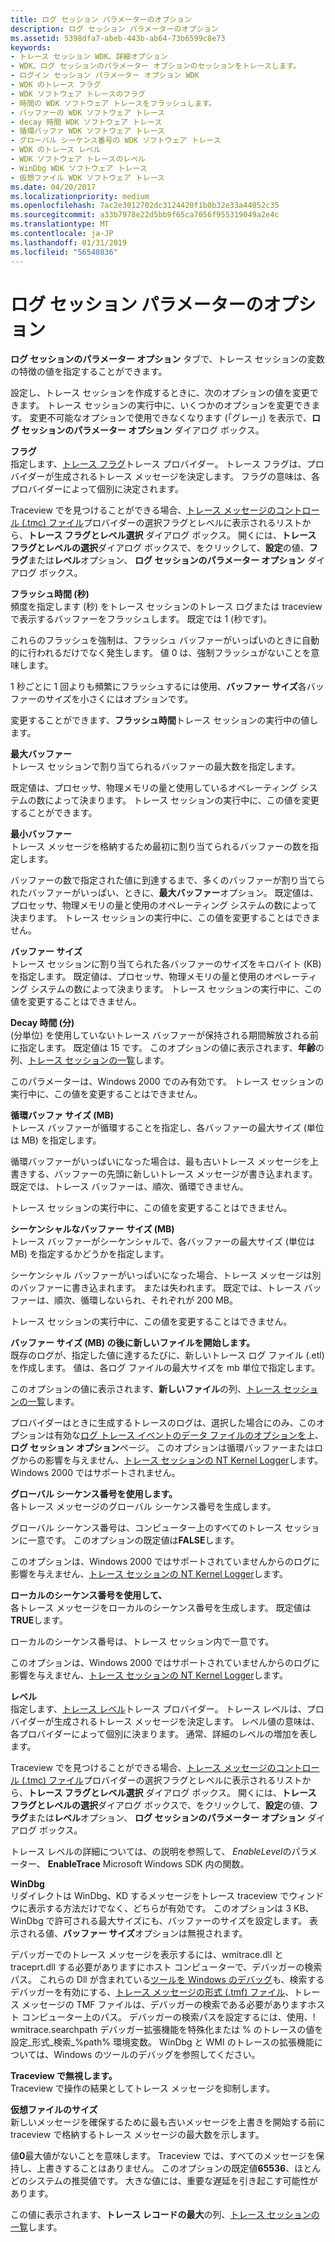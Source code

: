 ```yaml
---
title: ログ セッション パラメーターのオプション
description: ログ セッション パラメーターのオプション
ms.assetid: 5398dfa7-abeb-443b-ab64-73b6599c8e73
keywords:
- トレース セッション WDK、詳細オプション
- WDK、ログ セッションのパラメーター オプションのセッションをトレースします。
- ログイン セッション パラメーター オプション WDK
- WDK のトレース フラグ
- WDK ソフトウェア トレースのフラグ
- 時間の WDK ソフトウェア トレースをフラッシュします。
- バッファーの WDK ソフトウェア トレース
- decay 時間 WDK ソフトウェア トレース
- 循環バッファ WDK ソフトウェア トレース
- グローバル シーケンス番号の WDK ソフトウェア トレース
- WDK のトレース レベル
- WDK ソフトウェア トレースのレベル
- WinDbg WDK ソフトウェア トレース
- 仮想ファイル WDK ソフトウェア トレース
ms.date: 04/20/2017
ms.localizationpriority: medium
ms.openlocfilehash: 7ac2e3012702dc3124420f1b0b32e33a44052c35
ms.sourcegitcommit: a33b7978e22d5bb9f65ca7056f955319049a2e4c
ms.translationtype: MT
ms.contentlocale: ja-JP
ms.lasthandoff: 01/31/2019
ms.locfileid: "56548836"
---
```

# <a name="log-session-parameter-options"></a>ログ セッション パラメーターのオプション


**ログ セッションのパラメーター オプション** タブで、トレース セッションの変数の特徴の値を指定することができます。

設定し、トレース セッションを作成するときに、次のオプションの値を変更できます。 トレース セッションの実行中に、いくつかのオプションを変更できます。 変更不可能なオプションで使用できなくなります (「グレー」) を表示で、**ログ セッションのパラメーター オプション** ダイアログ ボックス。

<span id="Flags"></span><span id="flags"></span><span id="FLAGS"></span>**フラグ**  
指定します、[トレース フラグ](trace-flags.md)トレース プロバイダー。 トレース フラグは、プロバイダーが生成されるトレース メッセージを決定します。 フラグの意味は、各プロバイダーによって個別に決定されます。

Traceview でを見つけることができる場合、[トレース メッセージのコントロール (.tmc) ファイル](trace-message-control-file.md)プロバイダーの選択フラグとレベルに表示されるリストから、**トレース フラグとレベル選択** ダイアログ ボックス。 開くには、**トレース フラグとレベルの選択**ダイアログ ボックスで、をクリックして、**設定**の値、**フラグ**または**レベル**オプション、 **ログ セッションのパラメーター オプション** ダイアログ ボックス。

<span id="Flush_Time__S_"></span><span id="flush_time__s_"></span><span id="FLUSH_TIME__S_"></span>**フラッシュ時間 (秒)**  
頻度を指定します (秒) をトレース セッションのトレース ログまたは traceview で表示するバッファーをフラッシュします。 既定では 1 (秒です)。

これらのフラッシュを強制は、フラッシュ バッファーがいっぱいのときに自動的に行われるだけでなく発生します。 値 0 は、強制フラッシュがないことを意味します。

1 秒ごとに 1 回よりも頻繁にフラッシュするには使用、**バッファー サイズ**各バッファーのサイズを小さくにはオプションです。

変更することができます、**フラッシュ時間**トレース セッションの実行中の値します。

<span id="Maximum_Buffers"></span><span id="maximum_buffers"></span><span id="MAXIMUM_BUFFERS"></span>**最大バッファー**  
トレース セッションで割り当てられるバッファーの最大数を指定します。

既定値は、プロセッサ、物理メモリの量と使用しているオペレーティング システムの数によって決まります。 トレース セッションの実行中に、この値を変更することができます。

<span id="Minimum_Buffers"></span><span id="minimum_buffers"></span><span id="MINIMUM_BUFFERS"></span>**最小バッファー**  
トレース メッセージを格納するため最初に割り当てられるバッファーの数を指定します。

バッファーの数で指定された値に到達するまで、多くのバッファーが割り当てられたバッファーがいっぱい、ときに、**最大バッファー**オプション。 既定値は、プロセッサ、物理メモリの量と使用のオペレーティング システムの数によって決まります。 トレース セッションの実行中に、この値を変更することはできません。

<span id="Buffer_Size"></span><span id="buffer_size"></span><span id="BUFFER_SIZE"></span>**バッファー サイズ**  
トレース セッションに割り当てられた各バッファーのサイズをキロバイト (KB) を指定します。 既定値は、プロセッサ、物理メモリの量と使用のオペレーティング システムの数によって決まります。 トレース セッションの実行中に、この値を変更することはできません。

<span id="Decay_Time__Minutes_"></span><span id="decay_time__minutes_"></span><span id="DECAY_TIME__MINUTES_"></span>**Decay 時間 (分)**  
(分単位) を使用していないトレース バッファーが保持される期間解放される前に指定します。 既定値は 15 です。 このオプションの値に表示されます、**年齢**の列、[トレース セッションの一覧](trace-session-list.md)します。

このパラメーターは、Windows 2000 でのみ有効です。 トレース セッションの実行中に、この値を変更することはできません。

<span id="Circular_Buffer_Size__MB_"></span><span id="circular_buffer_size__mb_"></span><span id="CIRCULAR_BUFFER_SIZE__MB_"></span>**循環バッファ サイズ (MB)**  
トレース バッファーが循環することを指定し、各バッファーの最大サイズ (単位は MB) を指定します。

循環バッファーがいっぱいになった場合は、最も古いトレース メッセージを上書きする、バッファーの先頭に新しいトレース メッセージが書き込まれます。 既定では、トレース バッファーは、順次、循環できません。

トレース セッションの実行中に、この値を変更することはできません。

<span id="Sequential_Buffer_Size__MB_"></span><span id="sequential_buffer_size__mb_"></span><span id="SEQUENTIAL_BUFFER_SIZE__MB_"></span>**シーケンシャルなバッファー サイズ (MB)**  
トレース バッファーがシーケンシャルで、各バッファーの最大サイズ (単位は MB) を指定するかどうかを指定します。

シーケンシャル バッファーがいっぱいになった場合、トレース メッセージは別のバッファーに書き込まれます。 または失われます。 既定では、トレース バッファーは、順次、循環しないられ、それぞれが 200 MB。

トレース セッションの実行中に、この値を変更することはできません。

<span id="Start_New_File_After_Buffer_Size__MB_"></span><span id="start_new_file_after_buffer_size__mb_"></span><span id="START_NEW_FILE_AFTER_BUFFER_SIZE__MB_"></span>**バッファー サイズ (MB) の後に新しいファイルを開始します。**  
既存のログが、指定した値に達するたびに、新しいトレース ログ ファイル (.etl) を作成します。 値は、各ログ ファイルの最大サイズを mb 単位で指定します。

このオプションの値に表示されます、**新しいファイル**の列、[トレース セッションの一覧](trace-session-list.md)します。

プロバイダーはときに生成するトレースのログは、選択した場合にのみ、このオプションは有効な[ログ トレース イベントのデータ ファイルのオプションを](basic-trace-session-options.md)上、**ログ セッション オプション**ページ。 このオプションは循環バッファーまたはログからの影響を与えません、[トレース セッションの NT Kernel Logger](nt-kernel-logger-trace-session.md)します。 Windows 2000 ではサポートされません。

<span id="Use_Global_Sequence_Numbers"></span><span id="use_global_sequence_numbers"></span><span id="USE_GLOBAL_SEQUENCE_NUMBERS"></span>**グローバル シーケンス番号を使用します。**  
各トレース メッセージのグローバル シーケンス番号を生成します。

グローバル シーケンス番号は、コンピューター上のすべてのトレース セッションに一意です。 このオプションの既定値は**FALSE**します。

このオプションは、Windows 2000 ではサポートされていませんからのログに影響を与えません、[トレース セッションの NT Kernel Logger](nt-kernel-logger-trace-session.md)します。

<span id="Use_Local_Sequence_Number"></span><span id="use_local_sequence_number"></span><span id="USE_LOCAL_SEQUENCE_NUMBER"></span>**ローカルのシーケンス番号を使用して、**  
各トレース メッセージをローカルのシーケンス番号を生成します。 既定値は**TRUE**します。

ローカルのシーケンス番号は、トレース セッション内で一意です。

このオプションは、Windows 2000 ではサポートされていませんからのログに影響を与えません、[トレース セッションの NT Kernel Logger](nt-kernel-logger-trace-session.md)します。

<span id="Level"></span><span id="level"></span><span id="LEVEL"></span>**レベル**  
指定します、[トレース レベル](trace-level.md)トレース プロバイダー。 トレース レベルは、プロバイダーが生成されるトレース メッセージを決定します。 レベル値の意味は、各プロバイダーによって個別に決まります。 通常、詳細のレベルの増加を表します。

Traceview でを見つけることができる場合、[トレース メッセージのコントロール (.tmc) ファイル](trace-message-control-file.md)プロバイダーの選択フラグとレベルに表示されるリストから、**トレース フラグとレベル選択** ダイアログ ボックス。 開くには、**トレース フラグとレベルの選択**ダイアログ ボックスで、をクリックして、**設定**の値、**フラグ**または**レベル**オプション、 **ログ セッションのパラメーター オプション** ダイアログ ボックス。

トレース レベルの詳細については、の説明を参照して、 *EnableLevel*のパラメーター、 **EnableTrace** Microsoft Windows SDK 内の関数。

<span id="WinDbg"></span><span id="windbg"></span><span id="WINDBG"></span>**WinDbg**  
リダイレクトは WinDbg、KD するメッセージをトレース traceview でウィンドウに表示する方法だけでなく、どちらが有効です。 このオプションは 3 KB、WinDbg で許可される最大サイズにも、バッファーのサイズを設定します。 表示される値、**バッファー サイズ**オプションは無視されます。

デバッガーでのトレース メッセージを表示するには、wmitrace.dll と traceprt.dll する必要がありますにホスト コンピューターで、デバッガーの検索パス。 これらの Dll が含まれている[ツールを Windows のデバッグ](https://go.microsoft.com/fwlink/p/?linkid=8708)も、検索するデバッガーを有効にする、[トレース メッセージの形式 (.tmf) ファイル](trace-message-format-file.md)、トレース メッセージの TMF ファイルは、デバッガーの検索である必要がありますホスト コンピューター上のパス。 デバッガーの検索パスを設定するには、使用、! wmitrace.searchpath デバッガー拡張機能を特殊化または % のトレースの値を設定\_形式\_検索\_%path% 環境変数。 WinDbg と WMI のトレースの拡張機能については、Windows のツールのデバッグを参照してください。

<span id="Ignore_TraceView"></span><span id="ignore_traceview"></span><span id="IGNORE_TRACEVIEW"></span>**Traceview で無視します。**  
Traceview で操作の結果としてトレース メッセージを抑制します。

<span id="Virtual_File_Size"></span><span id="virtual_file_size"></span><span id="VIRTUAL_FILE_SIZE"></span>**仮想ファイルのサイズ**  
新しいメッセージを確保するために最も古いメッセージを上書きを開始する前に traceview で格納するトレース メッセージの最大数を示します。

値**0**最大値がないことを意味します。 Traceview では、すべてのメッセージを保持し、上書きすることはありません。 このオプションの既定値**65536**、ほとんどのシステムの推奨値です。 大きな値には、重要な遅延を引き起こす可能性があります。

この値に表示されます、**トレース レコードの最大**の列、[トレース セッションの一覧](trace-session-list.md)します。

 

 





